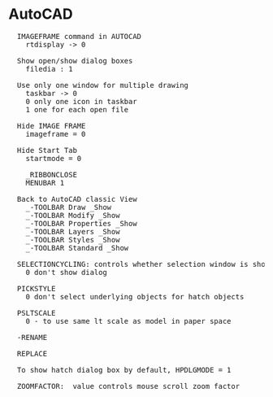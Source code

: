 # AutoCAD

<pre>
  IMAGEFRAME command in AUTOCAD
    rtdisplay -> 0

  Show open/show dialog boxes
    filedia : 1

  Use only one window for multiple drawing
    taskbar -> 0
    0 only one icon in taskbar
    1 one for each open file

  Hide IMAGE FRAME
    imageframe = 0

  Hide Start Tab
    startmode = 0

    _RIBBONCLOSE
    MENUBAR 1

  Back to AutoCAD classic View
    _-TOOLBAR Draw _Show
    _-TOOLBAR Modify _Show
    _-TOOLBAR Properties _Show
    _-TOOLBAR Layers _Show
    _-TOOLBAR Styles _Show
    _-TOOLBAR Standard _Show

  SELECTIONCYCLING: controls whether selection window is shown
    0 don't show dialog

  PICKSTYLE
    0 don't select underlying objects for hatch objects

  PSLTSCALE
    0 - to use same lt scale as model in paper space

  -RENAME

  REPLACE

  To show hatch dialog box by default, HPDLGMODE = 1

  ZOOMFACTOR:  value controls mouse scroll zoom factor
</pre>
